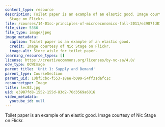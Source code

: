 ```yaml
---
content_type: resource
description: Toilet paper is an example of an elastic good. Image courtesy of Nic
  Stage on Flickr.
file: /courses/14-01sc-principles-of-microeconomics-fall-2011/e3987fd81552155d83d276d3569a6016_lec03.jpg
file_size: 5366
file_type: image/jpeg
image_metadata:
  caption: Toilet paper is an example of an elastic good.
  credit: Image courtesy of Nic Stage on Flickr.
  image-alt: Store aisle for toilet paper.
learning_resource_types: []
license: https://creativecommons.org/licenses/by-nc-sa/4.0/
ocw_type: OCWImage
parent_title: 'Unit 1: Supply and Demand'
parent_type: CourseSection
parent_uid: 10bf5cbc-f553-18ee-b099-54ff31dafc1c
resourcetype: Image
title: lec03.jpg
uid: e3987fd8-1552-155d-83d2-76d3569a6016
video_metadata:
  youtube_id: null
---
```

Toilet paper is an example of an elastic good. Image courtesy of Nic Stage on Flickr.